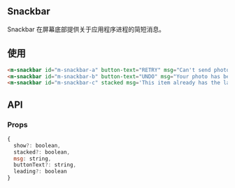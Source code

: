 ## Snackbar 

Snackbar 在屏幕底部提供关于应用程序进程的简短消息。

## 使用

```html
<m-snackbar id="m-snackbar-a" button-text="RETRY" msg="Can't send photo. Retry in 5 seconds."></m-snackbar>
<m-snackbar id="m-snackbar-b" button-text="UNDO" msg="Your photo has been archived." leading></m-snackbar>
<m-snackbar id="m-snackbar-c" stacked msg='This item already has the label "travel". You can add a new label.' button-text="ADD A NEW LABEL"></m-snackbar>
```

## API

### Props

```jsx
{
  show?: boolean,
  stacked?: boolean,
  msg: string,
  buttonText?: string,
  leading?: boolean
}
```